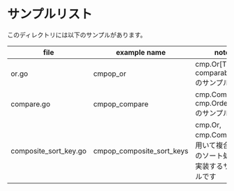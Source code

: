 # サンプルリスト

このディレクトリには以下のサンプルがあります。

| file                  | example name              | note                                                                  |
| --------------------- | ------------------------- | --------------------------------------------------------------------- |
| or.go                 | cmpop_or                  | cmp.Or\[T comparable\]\(\) のサンプルです                             |
| compare.go            | cmpop_compare             | cmp.Compare\[T cmp.Orderd\]\(\) のサンプルです                        |
| composite_sort_key.go | cmpop_composite_sort_keys | cmp.Or, cmp.Compareを用いて複合キーのソート処理を実装するサンプルです |
